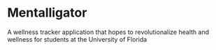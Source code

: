 # Mentalligator

A wellness tracker application that hopes to revolutionalize health and wellness for students at the University of Florida
